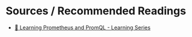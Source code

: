 # Sources / Recommended Readings

* [🔗 Learning Prometheus and PromQL - Learning Series](https://iximiuz.com/en/series/learning-prometheus-and-promql/)
